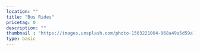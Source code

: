 ```yaml
---
location: ""
title: "Bus Rides"
pricetag: 0
description: ""
thumbnail : "https://images.unsplash.com/photo-1563221004-968a49a5d59a?q=80&w=1374&auto=format&fit=crop&ixlib=rb-4.0.3&ixid=M3wxMjA3fDB8MHxwaG90by1wYWdlfHx8fGVufDB8fHx8fA%3D%3D"
type: basic
---
```



